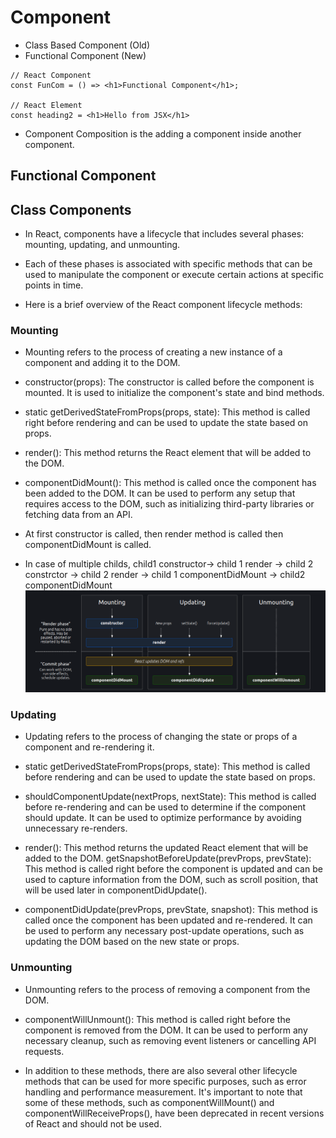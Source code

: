 # Component

- Class Based Component (Old)
- Functional Component (New)

```
// React Component
const FunCom = () => <h1>Functional Component</h1>;

// React Element
const heading2 = <h1>Hello from JSX</h1>
```

- Component Composition is the adding a component inside another component.

## Functional Component

## Class Components

- In React, components have a lifecycle that includes several phases: mounting, updating, and unmounting.

- Each of these phases is associated with specific methods that can be used to manipulate the component or execute certain actions at specific points in time. 

- Here is a brief overview of the React component lifecycle methods:

### Mounting

- Mounting refers to the process of creating a new instance of a component and adding it to the DOM.

- constructor(props): The constructor is called before the component is mounted. It is used to initialize the component's state and bind methods.

- static getDerivedStateFromProps(props, state): This method is called right before rendering and can be used to update the state based on props.

- render(): This method returns the React element that will be added to the DOM.

- componentDidMount(): This method is called once the component has been added to the DOM. It can be used to perform any setup that requires access to the DOM, such as initializing third-party libraries or fetching data from an API.

- At first constructor is called, then render method is called then componentDidMount is called.
- In case of multiple childs, child1 constructor-> child 1 render -> child 2 constrctor -> child 2 render -> child 1 componentDidMount -> child2 componentDidMount 
![React Life Cycle](./images/react-life-cycle.png)

### Updating

- Updating refers to the process of changing the state or props of a component and re-rendering it.

- static getDerivedStateFromProps(props, state): This method is called before rendering and can be used to update the state based on props.

- shouldComponentUpdate(nextProps, nextState): This method is called before re-rendering and can be used to determine if the component should update. It can be used to optimize performance by avoiding unnecessary re-renders.

- render(): This method returns the updated React element that will be added to the DOM.
  getSnapshotBeforeUpdate(prevProps, prevState): This method is called right before the component is updated and can be used to capture information from the DOM, such as scroll position, that will be used later in componentDidUpdate().

- componentDidUpdate(prevProps, prevState, snapshot): This method is called once the component has been updated and re-rendered. It can be used to perform any necessary post-update operations, such as updating the DOM based on the new state or props.

### Unmounting

- Unmounting refers to the process of removing a component from the DOM.

- componentWillUnmount(): This method is called right before the component is removed from the DOM. It can be used to perform any necessary cleanup, such as removing event listeners or cancelling API requests.

- In addition to these methods, there are also several other lifecycle methods that can be used for more specific purposes, such as error handling and performance measurement. It's important to note that some of these methods, such as componentWillMount() and componentWillReceiveProps(), have been deprecated in recent versions of React and should not be used.
